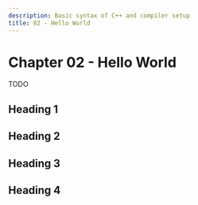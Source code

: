 ```yaml
---
description: Basic syntax of C++ and compiler setup
title: 02 - Hello World
---
```


# Chapter 02 - Hello World

TODO

## Heading 1

## Heading 2

## Heading 3

## Heading 4
